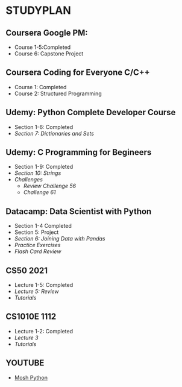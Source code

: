 # STUDYPLAN
## Coursera Google PM:
  - Course 1-5:Completed
  - Course 6: Capstone Project

## Coursera Coding for Everyone C/C++
  - Course 1: Completed
  - Course 2: Structured Programming

## Udemy: Python Complete Developer Course
  - Section 1-6: Completed
  - *Section 7: Dictionaries and Sets*

## Udemy: C Programming for Begineers
  - Section 1-9: Completed
  - *Section 10: Strings*
  - *Challenges*
    - *Review Challenge 56*
    - *Challenge 61* 

## Datacamp: Data Scientist with Python
  - Section 1-4 Completed
  - Section 5: Project
  - *Section 6: Joining Data with Pandas*
  - *Practice Exercises*
  - *Flash Card Review*

## CS50 2021
  - Lecture 1-5: Completed
  - *Lecture 5: Review*
  - *Tutorials*

## CS1010E 1112
  - Lecture 1-2: Completed
  - *Lecture 3*
  - *Tutorials*

## YOUTUBE
  - [Mosh Python](https://www.youtube.com/watch?v=_uQrJ0TkZlc&feature=youtu.be)
